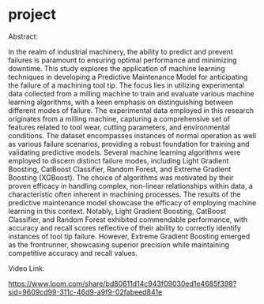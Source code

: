 # project

Abstract:

In the realm of industrial machinery, the ability to predict and prevent failures is paramount to ensuring optimal performance and minimizing downtime. This study explores the application of machine learning techniques in developing a Predictive Maintenance Model for anticipating the failure of a machining tool tip. The focus lies in utilizing experimental data collected from a milling machine to train and evaluate various machine learning algorithms, with a keen emphasis on distinguishing between different modes of failure. The experimental data employed in this research originates from a milling machine, capturing a comprehensive set of features related to tool wear, cutting parameters, and environmental conditions. The dataset encompasses instances of normal operation as well as various failure scenarios, providing a robust foundation for training and validating predictive models. Several machine learning algorithms were employed to discern distinct failure modes, including Light Gradient Boosting, CatBoost Classifier, Random Forest, and Extreme Gradient Boosting (XGBoost). The choice of algorithms was motivated by their proven efficacy in handling complex, non-linear relationships within data, a characteristic often inherent in machining processes. The results of the predictive maintenance model showcase the efficacy of employing machine learning in this context. Notably, Light Gradient Boosting, CatBoost Classifier, and Random Forest exhibited commendable performance, with accuracy and recall scores reflective of their ability to correctly identify instances of tool tip failure. However, Extreme Gradient Boosting emerged as the frontrunner, showcasing superior precision while maintaining competitive accuracy and recall values.

Video Link:

https://www.loom.com/share/bd80611d14c943f09030ed1e4685f398?sid=9609cd99-311c-46d9-a9f9-02fabeed841e


